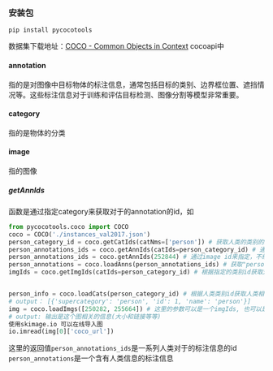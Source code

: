 ### 安装包
```shell
pip install pycocotools
```

数据集下载地址：[COCO - Common Objects in Context](https://cocodataset.org/#download)
cocoapi中
#### annotation
指的是对图像中目标物体的标注信息，通常包括目标的类别、边界框位置、遮挡情况等。这些标注信息对于训练和评估目标检测、图像分割等模型非常重要。
#### category
指的是物体的分类
#### image
指的图像
##### getAnnIds
函数是通过指定category来获取对于的annotation的id，如
```python
from pycocotools.coco import COCO
coco = COCO('./instances_val2017.json')
person_category_id = coco.getCatIds(catNms=['person']) # 获取人类的类别的id，这里是1
person_annotations_ids = coco.getAnnIds(catIds=person_category_id) # 通过指定类别id获取对应的标注id
person_annotations_ids = coco.getAnnIds(252844) # 通过image id来指定，不给参数代表所有标注信息
person_annotations = coco.loadAnns(person_annotations_ids) # 获取"person"类别的标注信息
imgIds = coco.getImgIds(catIds=person_category_id) # 根据指定的类别id获取对应image的id


person_info = coco.loadCats(person_category_id) # 根据人类类别id获取人类相关信息
# output： [{'supercategory': 'person', 'id': 1, 'name': 'person'}]
img = coco.loadImgs([250282, 255664]) # 这里的参数可以是一个imgIds, 也可以是多个imgIds组成的列表
# output: 输出是这个图相关的信息(大小和链接等等)
使用skimage.io 可以在线导入图
io.imread(img[0]['coco_url'])
```
这里的返回值`person_annotations_ids`是一系列人类对于的标注信息的id
`person_annotations`是一个含有人类信息的标注信息